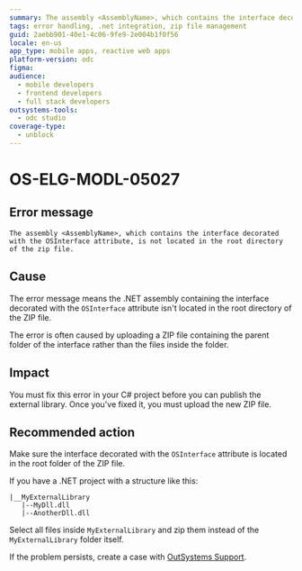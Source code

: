 ```yaml
---
summary: The assembly <AssemblyName>, which contains the interface decorated with the OSInterface attribute, is not located in the root directory of the zip file.
tags: error handling, .net integration, zip file management
guid: 2aebb901-40e1-4c06-9fe9-2e004b1f0f56
locale: en-us
app_type: mobile apps, reactive web apps
platform-version: odc
figma:
audience:
  - mobile developers
  - frontend developers
  - full stack developers
outsystems-tools:
  - odc studio
coverage-type:
  - unblock
---
```


# OS-ELG-MODL-05027

## Error message

`The assembly <AssemblyName>, which contains the interface decorated with the OSInterface attribute, is not located in the root directory of the zip file.`

## Cause

The error message means the .NET assembly containing the interface decorated with the `OSInterface` attribute isn't located in the root directory of the ZIP file.

The error is often caused by uploading a ZIP file containing the parent folder of the interface rather than the files inside the folder.

## Impact

You must fix this error in your C# project before you can publish the external library. Once you've fixed it, you must upload the new ZIP file.

## Recommended action

Make sure the interface decorated with the `OSInterface` attribute is located in the root folder of the ZIP file.

If you have a .NET project with a structure like this:

    |__MyExternalLibrary
       |--MyDll.dll
       |--AnotherDll.dll

Select all files inside `MyExternalLibrary` and zip them instead of the `MyExternalLibrary` folder itself.

If the problem persists, create a case with [OutSystems Support](https://www.outsystems.com/support/portal/open-support-case?ErrorCode=OS-ELG-MODL-05027).
 

